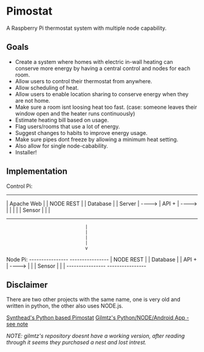 # Pimostat
A Raspberry Pi thermostat system with multiple node capability.

## Goals
- Create a system where homes with electric in-wall heating can conserve more energy by having a central control and nodes for each room.
- Allow users to control their thermostat from anywhere.
- Allow scheduling of heat.
- Allow users to enable location sharing to conserve energy when they are not home.
- Make sure a room isnt loosing heat too fast. (case: someone leaves their window open and the heater runs continuously)
- Estimate heating bill based on usage.
- Flag users/rooms that use a lot of energy.
- Suggest changes to habits to improve energy usage.
- Make sure pipes dont freeze by allowing a minimum heat setting.
- Also allow for single node-cabability.
- Installer!

## Implementation

Control Pi:

 ----------------         ----------------         ---------------- 
| Apache Web     |       | NODE REST      |       | Database       |
| Server         | ----> | API +          | ----> |                |
|                |       | Sensor         |       |                |
 ----------------         ----------------         ---------------- 

                                 |
                                 |
                                 |
                                 |
                                 v
Node Pi:
                          ----------------         ---------------- 
                         | NODE REST      |       | Database       |
                         | API +          | ----> |                |
                         | Sensor         |       |                |
                          ----------------         ---------------- 

## Disclaimer

There are two other projects with the same name, one is very old and written in python, the other also uses NODE.js.

[Synthead's Python based Pimostat](https://github.com/synthead/pimostat)
[Gilmtz's Python/NODE/Android App - see note](https://github.com/gilmtz/Pimostat)

*NOTE: gilmtz's repository doesnt have a working version, after reading through it seems they purchased a nest and lost intrest.*
